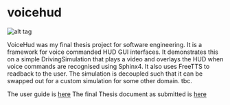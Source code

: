 # voicehud

![alt tag](https://raw.github.com/jskye/voicehud/master/assets/Interface/images/voicehud.png)


VoiceHud was my final thesis project for software engineering.
It is a framework for voice commanded HUD GUI interfaces.
It demonstrates this on a simple DrivingSimulation that plays a video and overlays the HUD when voice commands are recognised using Sphinx4. It also uses FreeTTS to readback to the user.
The simulation is decoupled such that it can be swapped out for a custom simulation for some other domain.
tbc.

The user guide is [here](https://github.com/jskye/voicehud/blob/master/docs/VoiceHudUserGuide.pdf)
The final Thesis document as submitted is [here](https://github.com/jskye/voicehud/blob/master/docs/c3155112_FINALYEARTHESIS_v8final._JuliusM.pdf)
